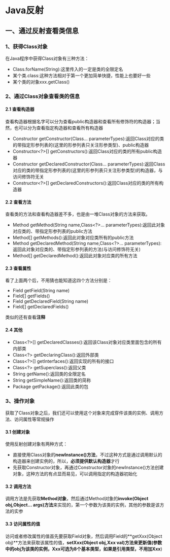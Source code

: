 # Java反射  
## 一、通过反射查看类信息  
### 1、获得Class对象  
在Java程序中获得Class对象有三种方法：  

* Class.forName(String):这里传入的一定是类的全限定名  
* 某个类.class:这种方法相对于第一个更加简单快捷，性能上也要好一些  
* 某个类的对象xxx.getClass()  

### 2、通过Class对象查看类的信息  
#### 2.1 查看构造器  
查看构造器根据名字可以分为查看public构造器和查看所有修饰符的构造器；当然，也可以分为查看指定构造器和查看所有构造器  

* Constructor<T> getConstructor(Class<T>... parameterTypes):返回Class对应的类的带指定形参列表的(这里的形参列表只关注形参类型)、public构造器  
* Constructor<?>[] getConstructors():返回Class对应的类的所有public构造器   
* Constructor<T> getDeclaredConstructor(Class<T>... parameterTypes):返回Class对应的类的带指定形参列表的(这里的形参列表只关注形参类型)的构造器，与访问修饰符无关  
* Constructor<?>[] getDeclaredConstructors():返回Class对应的类的所有构造器  

#### 2.2 查看方法  
查看类的方法和查看构造器差不多，也是由一堆Class对象的方法来获取。  

* Method getMethod(String name,Class<?>... parameterTypes):返回此对象对应类的、带指定形参列表的public方法  
* Method[] getMethods():返回此对象对应类所有的public方法   
* Method getDeclaredMethod(String name,Class<?>... parameterTypes):返回此对象对应类的、带指定形参列表的方法(与访问修饰符无关)  
* Method[] getDeclaredMethod():返回此对象对应类的所有方法   

#### 2.3 查看属性  
看了上面两个后，不用猜也能知道这四个方法分别是：  

* Field getField(String name)  
* Field[] getFields()
* Field getDeclaredField(String name)
* Field[] getDeclaredFields()  

类似的还有查看**注释**  

#### 2.4 其他  

* Class<?>[] getDeclaredClasses():返回该Class对象对应类里面包含的所有内部类  
* Class<?> getDeclaringClass():返回外部类  
* Class<?>[] getInterfaces():返回实现的所有的接口 
* Class<?> getSuperclass():返回父类  
* String getName():返回类的全限定名
* String getSimpleName():返回类的简称
* Package getPackage():返回此类的包  

### 3、操作对象  
获取了Class对象之后，我们还可以使用这个对象来完成穿件该类的实例、调用方法、访问属性等常规操作  
#### 3.1 创建对象  
使用反射创建对象有两种方式：  

* 直接使用Class对象的**newInstance()方法**，不过这种方式是通过调用默认的构造器来创建实例的，所以，**必须提供默认构造器**才行  
* 先获取Constructor对象，再通过Constructor对象的newInstance()方法创建对象，这种方法的有点显而易见，可以调用指定的构造器初始化  

#### 3.2 调用方法  
调用方法是先获取**Method对象**，然后通过Method对象的**invoke(Object obj,Object... args)方法**来实现的，第一个参数为该类的实例，其他的参数是该方法的实参  

#### 3.3 访问属性的值  
访问或者修改属性的值首先要获取Field对象，然后调用Field的**getXxx(Object obj)**方法来获取该属性的值，**setXxx(Object obj,Xxx val)**方法来更新值(参数中的obj为该类的实例，Xxx可选为8个基本类型，如果是**引用类型，不用加Xxx**)